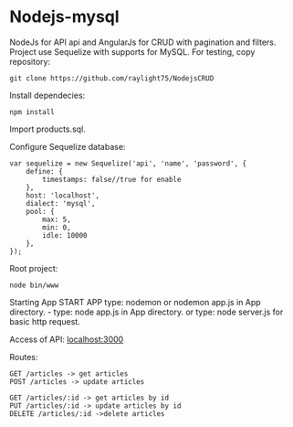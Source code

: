 # Nodejs-mysql

NodeJs for API api and AngularJs for CRUD with pagination and filters.
Project use Sequelize with supports for MySQL.
For testing, copy repository:
```
git clone https://github.com/raylight75/NodejsCRUD
```
Install dependecies:
```
npm install
```

Import products.sql.

Configure Sequelize database:
```
var sequelize = new Sequelize('api', 'name', 'password', {
    define: {
        timestamps: false//true for enable
    },
    host: 'localhost',
    dialect: 'mysql',
    pool: {
        max: 5,
        min: 0,
        idle: 10000
    },
});
```
Root project:
```
node bin/www
```
Starting App
START APP type: nodemon or nodemon app.js in App directory.
        - type: node app.js in App directory.
       or type: node server.js for basic http request.

Access of API:
[localhost:3000](http://localhost:3000)

Routes:
```
GET /articles -> get articles
POST /articles -> update articles

GET /articles/:id -> get articles by id
PUT /articles/:id -> update articles by id
DELETE /articles/:id ->delete articles
```
